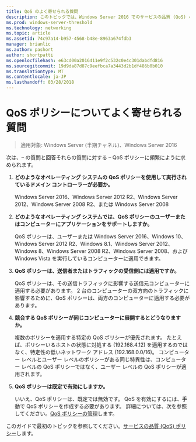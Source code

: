 ```yaml
---
title: QoS のよく寄せられる質問
description: このトピックでは、Windows Server 2016 でのサービスの品質 (QoS) ポリシーに関する質問への回答を示します。
ms.prod: windows-server-threshold
ms.technology: networking
ms.topic: article
ms.assetid: 74c97a14-b957-4568-b48e-8963a674fdb3
manager: brianlic
ms.author: pashort
author: shortpatti
ms.openlocfilehash: e63cd00a2016411e9f2c532c0e4c301dabdfd816
ms.sourcegitcommit: 19d9da87d87c9eefbca7a3443d2b1df486b0b010
ms.translationtype: MT
ms.contentlocale: ja-JP
ms.lasthandoff: 03/28/2018
---
```

# <a name="qos-policy-frequently-asked-questions"></a>QoS ポリシーについてよく寄せられる質問

>適用対象: Windows Server (半期チャネル)、Windows Server 2016

次は、– の質問と回答それらの質問に対する – QoS ポリシーに頻繁にように求められます。
  
1.  **どのようなオペレーティング システムの QoS ポリシーを使用して実行されているドメイン コントローラーが必要か。**
  
     Windows Server 2016、Windows Server 2012 R2、Windows Server 2012、Windows Server 2008 R2、または Windows Server 2008

2.  **どのようなオペレーティング システムでは、QoS ポリシーのユーザーまたはコンピューターにアプリケーションをサポートしますか。**

     QoS ポリシーは、ユーザーまたは Windows Server 2016、Windows 10、Windows Server 2012 R2、Windows 8.1、Windows Server 2012、Windows 8、Windows Server 2008 R2、Windows Server 2008、および Windows Vista を実行しているコンピューターに適用できます。

3.  **QoS ポリシーは、送信者またはトラフィックの受信側には適用ですか。**

     QoS ポリシーは、その送信トラフィックに影響する送信元コンピューターに適用する必要があります。 2 台のコンピューターの双方向のトラフィックに影響するために、QoS ポリシーは、両方のコンピューターに適用する必要があります。

4.  **競合する QoS ポリシーが同じコンピューターに展開するとどうなりますか。**  
  
     複数のポリシーを適用する特定の QoS ポリシーが優先されます。 たとえば、ポリシーいるホストの状態に対処する (192.168.4.12) を適用するのではなく、特定性の低いネットワーク アドレス (192.168.0.0/16)。 コンピューター レベルとユーザー レベルのポリシーがある同じ特異性は、コンピューター レベルの QoS ポリシーではなく、ユーザー レベルの QoS ポリシーが適用されます。 

5.  **QoS ポリシーは既定で有効にしますか。**

     いいえ、QoS ポリシーは、既定では無効です。 QoS を有効にするには、手動で QoS ポリシーを作成する必要があります。  詳細については、次を参照してください。[QoS ポリシーの管理](qos-policy-manage.md)します。

このガイドで最初のトピックを参照してください。[サービスの品質 (QoS) ポリシー](qos-policy-top.md)します。
